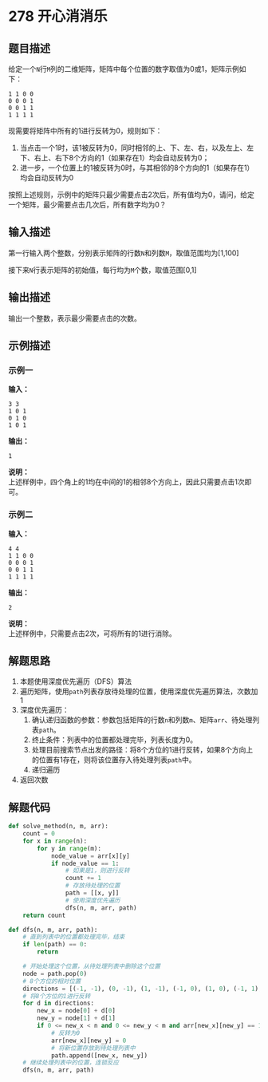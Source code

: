 # 278 开心消消乐

## 题目描述

给定一个`N`行`M`列的二维矩阵，矩阵中每个位置的数字取值为0或1，矩阵示例如下：
```text
1 1 0 0
0 0 0 1
0 0 1 1
1 1 1 1
```

现需要将矩阵中所有的1进行反转为0，规则如下：
1. 当点击一个1时，该1被反转为0，同时相邻的上、下、左、右，以及左上、左下、右上、右下8个方向的1（如果存在1）均会自动反转为0；
2. 进一步，一个位置上的1被反转为0时，与其相邻的8个方向的1（如果存在1）均会自动反转为0

按照上述规则，示例中的矩阵只最少需要点击2次后，所有值均为0，请问，给定一个矩阵，最少需要点击几次后，所有数字均为0？

## 输入描述

第一行输入两个整数，分别表示矩阵的行数`N`和列数`M`，取值范围均为[1,100]

接下来`N`行表示矩阵的初始值，每行均为`M`个数，取值范围[0,1]

## 输出描述

输出一个整数，表示最少需要点击的次数。

## 示例描述

### 示例一

**输入：**
```text
3 3
1 0 1
0 1 0
1 0 1
```

**输出：**
```text
1
```

**说明：**  
上述样例中，四个角上的1均在中间的1的相邻8个方向上，因此只需要点击1次即可。

### 示例二

**输入：**
```text
4 4
1 1 0 0
0 0 0 1
0 0 1 1
1 1 1 1
```

**输出：**
```text
2
```

**说明：**  
上述样例中，只需要点击2次，可将所有的1进行消除。

## 解题思路

1. 本题使用深度优先遍历（DFS）算法
2. 遍历矩阵，使用`path`列表存放待处理的位置，使用深度优先遍历算法，次数加1
3. 深度优先遍历：
    1. 确认递归函数的参数：参数包括矩阵的行数`n`和列数`m`、矩阵`arr`、待处理列表`path`。
    2. 终止条件：列表中的位置都处理完毕，列表长度为0。
    3. 处理目前搜索节点出发的路径：将8个方位的1进行反转，如果8个方向上的位置有1存在，则将该位置存入待处理列表`path`中。
    4. 递归遍历
4. 返回次数

## 解题代码

```python
def solve_method(n, m, arr):
    count = 0
    for x in range(n):
        for y in range(m):
            node_value = arr[x][y]
            if node_value == 1:
                # 如果是1，则进行反转
                count += 1
                # 存放待处理的位置
                path = [[x, y]]
                # 使用深度优先遍历
                dfs(n, m, arr, path)
    return count

def dfs(n, m, arr, path):
    # 直到列表中的位置都处理完毕，结束
    if len(path) == 0:
        return

    # 开始处理这个位置，从待处理列表中删除这个位置
    node = path.pop(0)
    # 8个方位的相对位置
    directions = [(-1, -1), (0, -1), (1, -1), (-1, 0), (1, 0), (-1, 1), (0, 1), (1, 1)]
    # 将8个方位的1进行反转
    for d in directions:
        new_x = node[0] + d[0]
        new_y = node[1] + d[1]
        if 0 <= new_x < n and 0 <= new_y < m and arr[new_x][new_y] == 1:
            # 反转为0
            arr[new_x][new_y] = 0
            # 将新位置存放到待处理列表中
            path.append([new_x, new_y])
    # 继续处理列表中的位置，连锁反应
    dfs(n, m, arr, path)
```